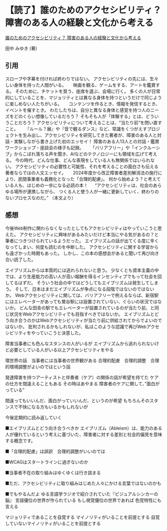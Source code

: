 # 【読了】誰のためのアクセシビリティ？　障害のある人の経験と文化から考える

[誰のためのアクセシビリティ？ 障害のある人の経験と文化から考える](https://www.amazon.co.jp/%E8%AA%B0%E3%81%AE%E3%81%9F%E3%82%81%E3%81%AE%E3%82%A2%E3%82%AF%E3%82%BB%E3%82%B7%E3%83%93%E3%83%AA%E3%83%86%E3%82%A3%EF%BC%9F-%E9%9A%9C%E5%AE%B3%E3%81%AE%E3%81%82%E3%82%8B%E4%BA%BA%E3%81%AE%E7%B5%8C%E9%A8%93%E3%81%A8%E6%96%87%E5%8C%96%E3%81%8B%E3%82%89%E8%80%83%E3%81%88%E3%82%8B-%E7%94%B0%E4%B8%AD-%E3%81%BF%E3%82%86%E3%81%8D/dp/489815591X)

田中 みゆき (著)

## 引用
スロープや字幕を付ければ終わりではない。
アクセシビリティの先には、生々しい身体を持った人間がいる。
　
映画を観る、ゲームをする、アートを鑑賞する。
そのために、チケットを買う、座席を選ぶ、会場に行く。
多くの人が日常的にしていることを、マジョリティとは異なる身体を持つというだけで同じように楽しめない人たちがいる。
　
コンテンツを作るとき、情報を発信するとき、イベントを催すとき。
わたしたちは、自分と異なる身体と感覚を持つ人のニーズをどのくらい想像しているだろう？
そもそも人が「体験する」とは、どういうことだろう？
アクセシビリティについて考えることは、“当たり前”を問い直すこと。
　
『ルール？展』や『音で観るダンス』など、常識をくつがえすプロジェクトを生み出し、アクセシビリティを研究してきた著者が、障害のある人と対話・実験しながら書き上げた初のエッセイ！
障害のある人13人との対話・鑑賞ワークショップ・座談会の様子も記録。
　
「バリアフリー」や「インクルーシブ」からこぼれ落ちる声を聞き、AIなどのテクノロジーにも領域を広げて考える。
今の時代、どんな仕事、どんな表現をしている人も無関係ではいられない。
アクセシビリティの必要性と可能性、それを考えることの面白さも伝える著者ならではの人文エッセイ。
　
2024年度から改正障害者差別解消法の施行により、民間事業者も義務化となった「合理的配慮」。
何から始めよう？と考えている人も、はじめの一歩になる必読の本！
　
“アクセシビリティは、社会のあらゆる場所が連携しながら、
つくる人と使う人が一緒に更新していく、終わりのないプロセスなのだ。”
（本文より）

## 感想
今後Web制作に関わらなくなったとしてもアクセシビリティはやっていこうと思えた。
アクセシビリティに興味があるみたいだけど本当にやる気があるの？と筆者につきつけられているようだった。
エイブリズムの話が出てくる度に辛くなってしまい、何度も読むのを中断した。
アクセシビリティに関する学習からも遠ざかった時期もあった。
しかし、この本の感想会があると聞いて再び向き合い読了した。

エイブリズムからは本質的には逃れられないと思う。
少なくとも資本主義の中では、より生産能力の高い人が高い報酬を得るインセンティブでもって社会を回してるはずだ。
そういう社会の中ではどうしてもエイブリズムは発生してしまう。
そして、日本はまだエイブリズムが争点になる段階ではないのではないか。
Webアクセシビリティに関しては、バリアフリーで例えるならば、新宿駅にはエレベーターがあっても鶯谷駅には設置されていない、ぐらいの状況ではないか。
どんな田舎の駅でもエレベーターが設置されているのが当たり前、と同じ状況をWebアクセシビリティでも目指すべきではないか。
エイブリズムとどう向き合うのかはWebアクセシビリティが当たり前に供給されてからでよいのではないか。
批判されるかもしれないが、私はこのような認識で再びWebアクセシビリティをやっていこうと決意した。


障害当事者にも色んなスタンスの人がいるが
エイブリズムから逃れられないけど必要としている人がいる以上アクセシビリティをやる




環世界の話　当事者には当事者の世界観がある
合理的配慮　合理的調整　合理的環境調整がよいのではという話


発達障害を持つアーティストと伴奏者（ケア）の関係の話が希望を持てた
ケアの仕方を間違えることもある
その時はあやまる
障害者のケアに関して、”面白がっている”

間違ってもいいんだ、面白がっていいんだ、というのが希望
もちろんそのスタンスで不快になる方もいるかもしれないが

今後定期的に読み返していく






■エイブリズムとどう向き合うべきか
エイブリズム（Ableism）は、能力のある人が優れているという考えに基づいた、障害者に対する差別と社会的偏見を意味する概念です。


■「合理的配慮」は誤訳　合理的調整がいいのでは

■WCAGはスタートラインに過ぎないのか

■当事者不在の取り組みはゆくゆくは行き詰まる

■ただ、アクセシビリティに取り組みはじめた人々にかける言葉ではないのかも

■でもやるんだよ
ゆる言語学ラジオで紹介されていた『ビジュアルシンカーの脳』
言語優位の世界が作られている
もし視覚優位の世界であれば
色覚特性にも言える

マジョリティであることを自覚する
マイノリティがいることを前提とする
自覚していないマイノリティがいることを前提とする